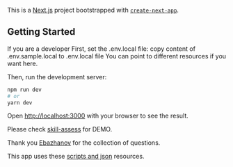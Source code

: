 This is a [Next.js](https://nextjs.org/) project bootstrapped with [`create-next-app`](https://github.com/vercel/next.js/tree/canary/packages/create-next-app).

## Getting Started
If you are a developer 
First, set the .env.local file:
copy content of .env.sample.local to .env.local file
You can point to different resources if you want here.

Then, run the development server:

```bash
npm run dev
# or
yarn dev
```

Open [http://localhost:3000](http://localhost:3000) with your browser to see the result.

Please check [skill-assess](https://skill-assess-api.vercel.app/) for DEMO.

Thank you [Ebazhanov](https://github.com/Ebazhanov/linkedin-skill-assessments-quizzes) for the collection of questions.

This app uses these [scripts and json](https://github.com/Sagar535/skill-assessment-questions-json) resources.

